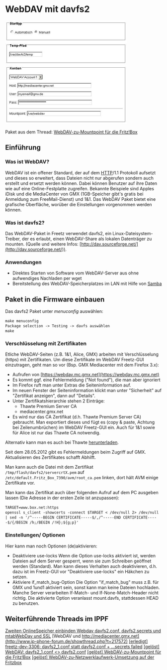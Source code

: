 WebDAV mit davfs2
=================

[![WebDAV: Konfiguration](../../docs/screenshots/62_md.jpg)](../../docs/screenshots/62.jpg)

Paket aus dem Thread: [WebDAV-zu-Mountpoint für die
Fritz!Box](http://www.ip-phone-forum.de/showthread.php?t=115302)

Einführung
----------

### Was ist WebDAV?

WebDAV ist ein offener Standard, der auf dem
[HTTP](http://de.wikipedia.org/wiki/Hypertext_Transfer_Protocol)/1.1
Protokoll aufsetzt und dieses so erweitert, dass Dateien nicht nur
abgerufen sondern auch erstellt und ersetzt werden können. Dabei können
Benutzer auf ihre Daten wie auf eine Online-Festplatte zugreifen.
Bekannte Beispiele sind Apples iDisk und die MediaCenter von GMX
(1GB-Speicher gibt's gratis bei Anmeldung zum FreeMail-Dienst) und 1&1.
Das WebDAV Paket bietet eine grafische Oberfläche, worüber die
Einstellungen vorgenommen werden können.

### Was ist davfs2?

Das WebDAV-Paket in Freetz verwendet davfs2, ein
Linux-Dateisystem-Treiber, der es erlaubt, einen WebDAV-Share als
lokalen Datenträger zu mounten.
(Quelle und weitere Infos:
[http://dav.sourceforge.net/](http://dav.sourceforge.net/)).

### Anwendungen

-   Direktes Starten von Software vom WebDAV-Server aus ohne aufwendiges
    Nachladen per wget
-   Bereitstellung des WebDAV-Speicherplatzes im LAN mit Hilfe von
    [Samba](../samba/README.md)

Paket in die Firmware einbauen
------------------------------

Das davfs2 Paket unter *menuconfig* auswählen:

```
make menuconfig
Package selection -> Testing -> davfs auswählen
make
```

### Verschlüsselung mit Zertifikaten

Etliche WebDAV-Seiten (z.B. 1&1, Alice, GMX) arbeiten mit
Verschlüsselung (https) mit Zertifikaten.
Um diese Zertifikate im WebDAV Freetz-GUI einzutragen, geht man so vor
(Bsp. GMX Mediacenter mit dem Firefox 3.x):

-   Aufrufen von
    [https://webdav.mc.gmx.net](https://webdav.mc.gmx.net)
-   Es kommt ggf. eine Fehlermeldung ("Not found"), die man aber
    ignoriert
-   Im Firefox ruft man unter Extras die Seiteninformation auf.
-   Im neuen Fenster der Seiteninformation klickt man unter
    "Sicherheit" auf "Zertifikat anzeigen", dann auf "Details".
-   Unter Zertifikatshierarchie stehen 2 Einträge:
    -   Thawte Premium Server CA
    -   mediacenter.gmx.net
-   Es wird nur das CA Zertifikat (d.h. Thawte Premium Server CA)
    gebraucht. Man exportiert dieses und fügt es (copy & paste, Achtung
    bei Zeilenumbrüchen) im WebDAV Freetz-GUI ein. Auch für 1&1 sowie
    für Alice ist nur das Thawte CA notwendig.

Alternativ kann man es auch bei Thawte
[herunterladen](https://www.thawte.com/roots/thawte_Premium_Server_CA.pem).

Seit dem 28.05.2012 gibt es Fehlermeldungen beim Zugriff auf GMX.
Aktualisieren des Zertifikates schafft Abhilft.

Man kann auch die Datei mit dem Zertifikat
`/tmp/flash/davfs2/servercrtX.pem` auf
`/etc/default.Fritz_Box_7390/avm/root_ca.pem` linken, dort hält AVM
einige Zertifikate vor.

Man kann das Zertifikat auch über folgenden Aufruf auf dem PC ausgeben
lassen (Die Adresse in der ersten Zeile ist anzupassen):

```
TARGET=www.box.net:https
openssl s_client -showcerts -connect $TARGET < /dev/null 2> /dev/null | sed -n '/^-----BEGIN CERTIFICATE-----$/,/^-----END CERTIFICATE-----$/{/BEGIN /h;/BEGIN /!H};${g;p}'
```

### Einstellungen/ Optionen

Hier kann man noch Optionen (de)aktivieren:

-   Deaktiviere use-locks
    Wenn die Option use-locks aktiviert ist, werden Dateien auf dem
    Server gesperrt, wenn sie zum Schreiben geöffnet werden (Standard).
    Man kann dieses Verhalten auch deaktivieren, d.h. dazu ist im
    Freetz-GUI vor "Deaktiviere use-locks" ein Häkchen zu setzen.
-   Aktiviere if_match_bug-Option
    Die Option "if_match_bug" muss z.B. für GMX und 1und1 aktiviert
    sein, sonst kann man keine Dateien hochladen. Manche Server
    verarbeiten If-Match- und If-None-Match-Header nicht richtig. Die
    aktivierte Option veranlasst mount.davfs, stattdessen HEAD zu
    benutzen.

Weiterführende Threads im IPPF
------------------------------

[Zweiten OnlineSpeicher einbinden Webdav davfs2.conf,
davfs2.secrets und
mtab](http://www.ip-phone-forum.de/showthread.php?t=225316)[WebDav
und
SSL](http://www.ip-phone-forum.de/showthread.php?t=179968)
[WebDAV und
http://mediacenter.gmx.net](http://www.ip-phone-forum.de/showthread.php?t=217572)
[[erledigt] freetz-dev-3306: davfs2_1.conf statt
davfs2.conf + ...secrets
failed](http://www.ip-phone-forum.de/showthread.php?t=191646)
[[gelöst] WebDAV: davfs2_1.conf <>
davfs2.conf](http://www.ip-phone-forum.de/showthread.php?t=186260)
[[gelöst] WebDAV-zu-Mountpoint für die
Fritz!Box](http://www.ip-phone-forum.de/showthread.php?t=115302)
[[gelöst] WebDAV-zu-Netzwerklaufwerk-Umsetzung auf der
Fritzbox](http://www.ip-phone-forum.de/showthread.php?t=114558)


